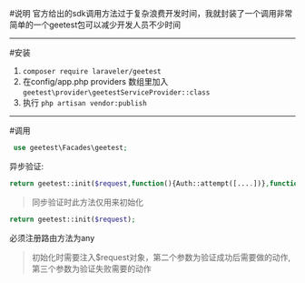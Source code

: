 #说明
官方给出的sdk调用方法过于复杂浪费开发时间，我就封装了一个调用非常简单的一个geetest包可以减少开发人员不少时间
***
#安装
1. `composer require laraveler/geetest`
2. 在config/app.php providers 数组里加入 `geetest\provider\geetestServiceProvider::class`
3. 执行 `php artisan vendor:publish`

***
#调用
```php
 use geetest\Facades\geetest;

```
异步验证:
```php
return geetest::init($request,function(){Auth::attempt([....])},function(){....});
```
>同步验证时此方法仅用来初始化
```php
return geetest::init($request);
```
必须注册路由方法为any
>初始化时需要注入$request对象，第二个参数为验证成功后需要做的动作,第三个参数为验证失败需要的动作
